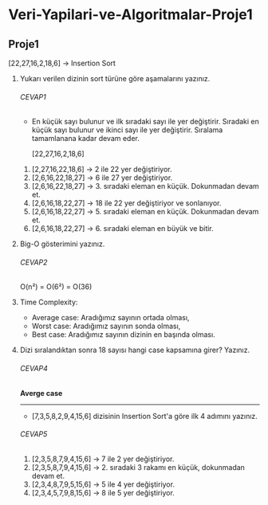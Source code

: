 # Veri-Yapilari-ve-Algoritmalar-Proje1 

## Proje1 

[22,27,16,2,18,6] -> Insertion Sort

1. Yukarı verilen dizinin sort türüne göre aşamalarını yazınız.

   ###### CEVAP1

   - En küçük sayı bulunur ve ilk sıradaki sayı ile yer değiştirir. Sıradaki en küçük sayı bulunur ve ikinci sayı ile yer değiştirir. Sıralama tamamlanana kadar devam eder.

     [22,27,16,2,18,6] 

   1. [2,27,16,22,18,6] -> 2 ile 22 yer değiştiriyor.
   2. [2,6,16,22,18,27] -> 6 ile 27 yer değiştiriyor.
   3. [2,6,16,22,18,27] -> 3. sıradaki eleman en küçük. Dokunmadan devam et.
   4. [2,6,16,18,22,27] -> 18 ile 22 yer değiştiriyor ve sonlanıyor.
   5. [2,6,16,18,22,27] -> 5. sıradaki eleman en küçük. Dokunmadan devam et.
   6. [2,6,16,18,22,27] -> 6. sıradaki eleman en büyük ve bitir.

2. Big-O gösterimini yazınız.

   ###### CEVAP2

   O(n²) = O(6²) = O(36)

3. Time Complexity:

   - Average case: Aradığımız sayının ortada olması,
   - Worst case: Aradığımız sayının sonda olması,
   - Best case: Aradığımız sayının dizinin en başında olması.

4. Dizi sıralandıktan sonra 18 sayısı hangi case kapsamına girer? Yazınız.

   ###### CEVAP4

    **Averge case** 

   ---


   - [7,3,5,8,2,9,4,15,6] dizisinin Insertion Sort'a göre ilk 4 adımını yazınız.

   ###### CEVAP5

      1. [2,3,5,8,7,9,4,15,6] -> 7 ile 2 yer değiştiriyor.
      2. [2,3,5,8,7,9,4,15,6] -> 2. sıradaki 3 rakamı en küçük, dokunmadan devam et.
      3. [2,3,4,8,7,9,5,15,6] -> 5 ile 4 yer değiştiriyor.
      4. [2,3,4,5,7,9,8,15,6] -> 8 ile 5 yer değiştiriyor.

